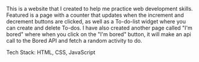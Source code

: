 This is a website that I created to help me practice web development skills. Featured is a page with a counter that updates when the increment and decrement buttons are clicked, as well as a To-do-list widget where you can create and delete To-dos. I have also created another page called "I'm bored" where when you click on the "I'm bored" button, it will make an api call to the Bored API and fetch a random activity to do. 

Tech Stack: HTML, CSS, JavaScript
